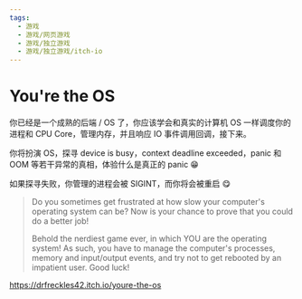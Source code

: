 ```yaml
---
tags:
  - 游戏
  - 游戏/网页游戏
  - 游戏/独立游戏
  - 游戏/独立游戏/itch-io
---
```


# You're the OS

你已经是一个成熟的后端 / OS 了，你应该学会和真实的计算机 OS 一样调度你的进程和 CPU Core，管理内存，并且响应 IO 事件调用回调，接下来。

你将扮演 OS，探寻 device is busy，context deadline exceeded，panic 和 OOM 等若干异常的真相，体验什么是真正的 panic 😁

如果探寻失败，你管理的进程会被 SIGINT，而你将会被重启 😋

> Do you sometimes get frustrated at how slow your computer's operating system can be? Now is your chance to prove that you could do a better job!
>
> Behold the nerdiest game ever, in which YOU are the operating system! As such, you have to manage the computer's processes, memory and input/output events, and try not to get rebooted by an impatient user. Good luck!

<https://drfreckles42.itch.io/youre-the-os>
